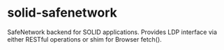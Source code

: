 # solid-safenetwork

SafeNetwork backend for SOLID applications. Provides LDP interface via either RESTful operations or shim for Browser fetch().
